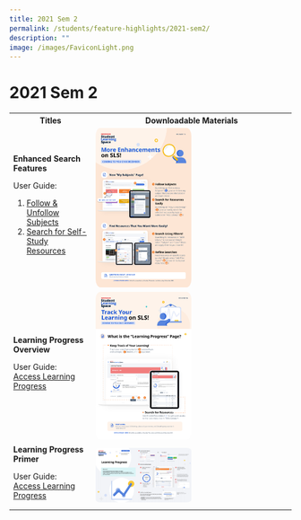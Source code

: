 ```yaml
---
title: 2021 Sem 2
permalink: /students/feature-highlights/2021-sem2/
description: ""
image: /images/FaviconLight.png
---
```

<h1 id="r16-posters">2021 Sem 2</h1>
<style>
img {
border-radius: 5%;
}
</style>
<table>
<tbody><tr>
<th style="text-align: center;">Titles</th>
<th style="text-align: center;">Downloadable Materials</th>
</tr>
<tr>
<td style="text-align: left;">
<strong>Enhanced Search Features</strong>
<p>User Guide:</p>
<ol>
<li><a target="_blank" href="/student-user-guide/organise/follow-and-unfollow-subjects/">Follow &amp; Unfollow Subjects</a></li>
<li><a target="_blank" href="/student-user-guide/discover/search-for-self-study-resources/">Search for Self-Study Resources</a></li>
</ol>
</td>
<td>
<a target="_blank" href="/files/Marcomms/Feature%20Highlights/R16%20(2%20of%202)%20Students_Enhanced%20Search%20Features.pdf">
<img style="width: 50%;" alt="Enhanced Search Features" src="/images/1Student/Marcomms/R16%20(2_2)%20Students_Enhanced%20Search%20Features.png">
</a>
</td>
</tr>
<tr>
<td style="text-align: left;">
<strong>Learning Progress Overview</strong>
<p>User Guide:<br>
<a target="_blank" href="/student-user-guide/track-progress/access-learning-progress/">Access Learning Progress</a></p>
</td>
<td>
<a target="_blank" href="/files/Marcomms/Feature%20Highlights/R16%20(1%20of%202)%20Students_Learning%20Progress.pdf">
<img style="width: 50%;" alt="Learning Progress Overview" src="/images/1Student/Marcomms/R16%20(1_2)%20Students_Learning%20Progress.png">
</a>
</td>
</tr>
<tr>
<td style="text-align: left;">
<strong>Learning Progress Primer</strong>
<p>User Guide:<br>
<a target="_blank" href="/student-user-guide/track-progress/access-learning-progress/">Access Learning Progress</a></p>
</td>
<td>
<a target="_blank" href="/files/Marcomms/Feature%20Highlights/R16%20Learning%20Progress%20Student%20(Student%20Primer).pdf">
<img style="width: 50%;" alt="Learning Progress Primer" src="/images/1Student/Marcomms/R16%20Learning%20Progress%20Student%20(Student%20Primer).png">
</a>
</td>
</tr>
</tbody></table>